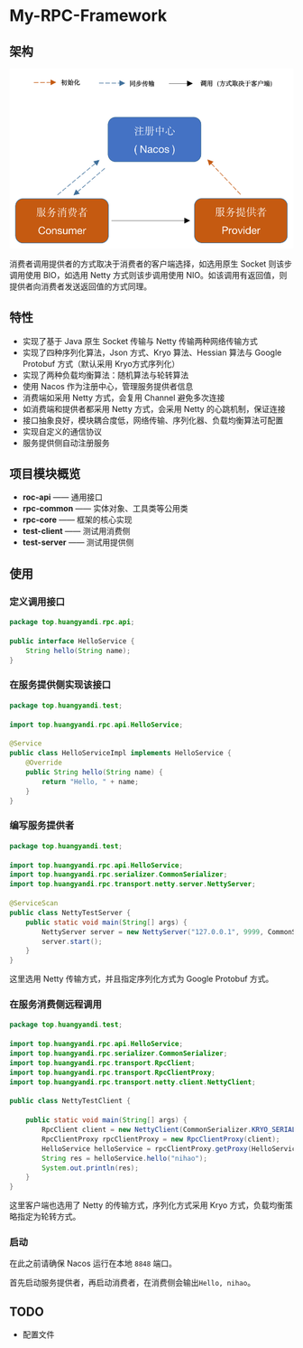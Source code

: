 # My-RPC-Framework


## 架构

![系统架构](./images/architecture.png)

消费者调用提供者的方式取决于消费者的客户端选择，如选用原生 Socket 则该步调用使用 BIO，如选用 Netty 方式则该步调用使用 NIO。如该调用有返回值，则提供者向消费者发送返回值的方式同理。

## 特性

- 实现了基于 Java 原生 Socket 传输与 Netty 传输两种网络传输方式
- 实现了四种序列化算法，Json 方式、Kryo 算法、Hessian 算法与 Google Protobuf 方式（默认采用 Kryo方式序列化）
- 实现了两种负载均衡算法：随机算法与轮转算法
- 使用 Nacos 作为注册中心，管理服务提供者信息
- 消费端如采用 Netty 方式，会复用 Channel 避免多次连接
- 如消费端和提供者都采用 Netty 方式，会采用 Netty 的心跳机制，保证连接
- 接口抽象良好，模块耦合度低，网络传输、序列化器、负载均衡算法可配置
- 实现自定义的通信协议
- 服务提供侧自动注册服务

## 项目模块概览

- **roc-api**	——	通用接口
- **rpc-common**	——	实体对象、工具类等公用类
- **rpc-core**	——	框架的核心实现
- **test-client**	——	测试用消费侧
- **test-server**	——	测试用提供侧



## 使用

### 定义调用接口

```java
package top.huangyandi.rpc.api;

public interface HelloService {
    String hello(String name);
}
```

### 在服务提供侧实现该接口

```java
package top.huangyandi.test;

import top.huangyandi.rpc.api.HelloService;

@Service
public class HelloServiceImpl implements HelloService {
    @Override
    public String hello(String name) {
        return "Hello, " + name;
    }
}
```

### 编写服务提供者

```java
package top.huangyandi.test;

import top.huangyandi.rpc.api.HelloService;
import top.huangyandi.rpc.serializer.CommonSerializer;
import top.huangyandi.rpc.transport.netty.server.NettyServer;

@ServiceScan
public class NettyTestServer {
    public static void main(String[] args) {
        NettyServer server = new NettyServer("127.0.0.1", 9999, CommonSerializer.PROTOBUF_SERIALIZER);
        server.start();
    }
}
```

这里选用 Netty 传输方式，并且指定序列化方式为 Google Protobuf 方式。

### 在服务消费侧远程调用

```java
package top.huangyandi.test;

import top.huangyandi.rpc.api.HelloService;
import top.huangyandi.rpc.serializer.CommonSerializer;
import top.huangyandi.rpc.transport.RpcClient;
import top.huangyandi.rpc.transport.RpcClientProxy;
import top.huangyandi.rpc.transport.netty.client.NettyClient;

public class NettyTestClient {

    public static void main(String[] args) {
        RpcClient client = new NettyClient(CommonSerializer.KRYO_SERIALIZER, new RoundRobinLoadBalancer());
        RpcClientProxy rpcClientProxy = new RpcClientProxy(client);
        HelloService helloService = rpcClientProxy.getProxy(HelloService.class);
        String res = helloService.hello("nihao");
        System.out.println(res);
    }
}
```

这里客户端也选用了 Netty 的传输方式，序列化方式采用 Kryo 方式，负载均衡策略指定为轮转方式。

### 启动

在此之前请确保 Nacos 运行在本地 `8848` 端口。

首先启动服务提供者，再启动消费者，在消费侧会输出`Hello, nihao`。

## TODO

- 配置文件
